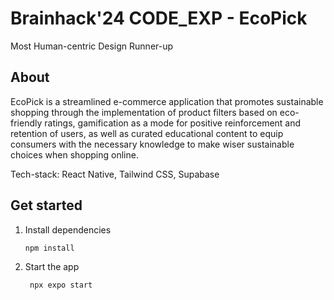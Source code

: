 # Brainhack'24 CODE_EXP - EcoPick

Most Human-centric Design Runner-up

## About
EcoPick is a streamlined e-commerce application that promotes sustainable shopping through the implementation of product filters based on eco-friendly ratings, gamification as a mode for positive reinforcement and retention of users, as well as curated educational content to equip consumers with the necessary knowledge to make wiser sustainable choices when shopping online.

Tech-stack: React Native, Tailwind CSS, Supabase

## Get started

1. Install dependencies

   ```bash
   npm install
   ```

2. Start the app

   ```bash
    npx expo start
   ```
